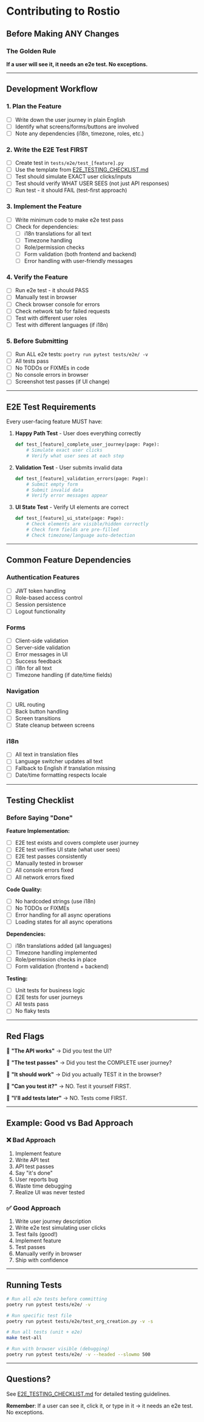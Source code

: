 # Contributing to Rostio

## Before Making ANY Changes

### The Golden Rule
**If a user will see it, it needs an e2e test. No exceptions.**

---

## Development Workflow

### 1. Plan the Feature
- [ ] Write down the user journey in plain English
- [ ] Identify what screens/forms/buttons are involved
- [ ] Note any dependencies (i18n, timezone, roles, etc.)

### 2. Write the E2E Test FIRST
- [ ] Create test in `tests/e2e/test_[feature].py`
- [ ] Use the template from [E2E_TESTING_CHECKLIST.md](docs/E2E_TESTING_CHECKLIST.md)
- [ ] Test should simulate EXACT user clicks/inputs
- [ ] Test should verify WHAT USER SEES (not just API responses)
- [ ] Run test - it should FAIL (test-first approach)

### 3. Implement the Feature
- [ ] Write minimum code to make e2e test pass
- [ ] Check for dependencies:
  - [ ] i18n translations for all text
  - [ ] Timezone handling
  - [ ] Role/permission checks
  - [ ] Form validation (both frontend and backend)
  - [ ] Error handling with user-friendly messages

### 4. Verify the Feature
- [ ] Run e2e test - it should PASS
- [ ] Manually test in browser
- [ ] Check browser console for errors
- [ ] Check network tab for failed requests
- [ ] Test with different user roles
- [ ] Test with different languages (if i18n)

### 5. Before Submitting
- [ ] Run ALL e2e tests: `poetry run pytest tests/e2e/ -v`
- [ ] All tests pass
- [ ] No TODOs or FIXMEs in code
- [ ] No console errors in browser
- [ ] Screenshot test passes (if UI change)

---

## E2E Test Requirements

Every user-facing feature MUST have:

1. **Happy Path Test** - User does everything correctly
   ```python
   def test_[feature]_complete_user_journey(page: Page):
       # Simulate exact user clicks
       # Verify what user sees at each step
   ```

2. **Validation Test** - User submits invalid data
   ```python
   def test_[feature]_validation_errors(page: Page):
       # Submit empty form
       # Submit invalid data
       # Verify error messages appear
   ```

3. **UI State Test** - Verify UI elements are correct
   ```python
   def test_[feature]_ui_state(page: Page):
       # Check elements are visible/hidden correctly
       # Check form fields are pre-filled
       # Check timezone/language auto-detection
   ```

---

## Common Feature Dependencies

### Authentication Features
- [ ] JWT token handling
- [ ] Role-based access control
- [ ] Session persistence
- [ ] Logout functionality

### Forms
- [ ] Client-side validation
- [ ] Server-side validation
- [ ] Error messages in UI
- [ ] Success feedback
- [ ] i18n for all text
- [ ] Timezone handling (if date/time fields)

### Navigation
- [ ] URL routing
- [ ] Back button handling
- [ ] Screen transitions
- [ ] State cleanup between screens

### i18n
- [ ] All text in translation files
- [ ] Language switcher updates all text
- [ ] Fallback to English if translation missing
- [ ] Date/time formatting respects locale

---

## Testing Checklist

### Before Saying "Done"

**Feature Implementation:**
- [ ] E2E test exists and covers complete user journey
- [ ] E2E test verifies UI state (what user sees)
- [ ] E2E test passes consistently
- [ ] Manually tested in browser
- [ ] All console errors fixed
- [ ] All network errors fixed

**Code Quality:**
- [ ] No hardcoded strings (use i18n)
- [ ] No TODOs or FIXMEs
- [ ] Error handling for all async operations
- [ ] Loading states for all async operations

**Dependencies:**
- [ ] i18n translations added (all languages)
- [ ] Timezone handling implemented
- [ ] Role/permission checks in place
- [ ] Form validation (frontend + backend)

**Testing:**
- [ ] Unit tests for business logic
- [ ] E2E tests for user journeys
- [ ] All tests pass
- [ ] No flaky tests

---

## Red Flags

🚩 **"The API works"** → Did you test the UI?

🚩 **"The test passes"** → Did you test the COMPLETE user journey?

🚩 **"It should work"** → Did you actually TEST it in the browser?

🚩 **"Can you test it?"** → NO. Test it yourself FIRST.

🚩 **"I'll add tests later"** → NO. Tests come FIRST.

---

## Example: Good vs Bad Approach

### ❌ Bad Approach
1. Implement feature
2. Write API test
3. API test passes
4. Say "it's done"
5. User reports bug
6. Waste time debugging
7. Realize UI was never tested

### ✅ Good Approach
1. Write user journey description
2. Write e2e test simulating user clicks
3. Test fails (good!)
4. Implement feature
5. Test passes
6. Manually verify in browser
7. Ship with confidence

---

## Running Tests

```bash
# Run all e2e tests before committing
poetry run pytest tests/e2e/ -v

# Run specific test file
poetry run pytest tests/e2e/test_org_creation.py -v -s

# Run all tests (unit + e2e)
make test-all

# Run with browser visible (debugging)
poetry run pytest tests/e2e/ -v --headed --slowmo 500
```

---

## Questions?

See [E2E_TESTING_CHECKLIST.md](docs/E2E_TESTING_CHECKLIST.md) for detailed testing guidelines.

**Remember**: If a user can see it, click it, or type in it → it needs an e2e test. No exceptions.
